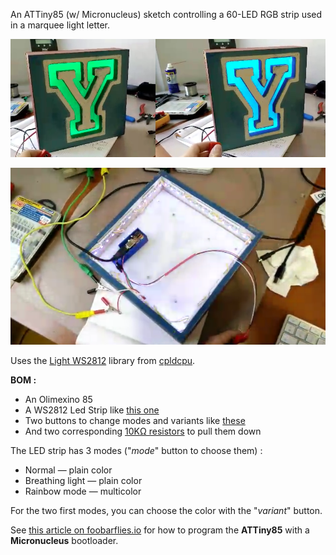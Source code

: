 An ATTiny85 (w/ Micronucleus) sketch controlling a 60-LED RGB strip used in a marquee light letter.


![outside](https://raw.githubusercontent.com/tchapi/attiny85-marquee-light-letter/master/pictures/outside.png "Outside picture")

![inside](https://raw.githubusercontent.com/tchapi/attiny85-marquee-light-letter/master/pictures/inside.png "Inside picture")


Uses the [Light WS2812](https://github.com/cpldcpu/light_ws2812) library from [cpldcpu](https://github.com/cpldcpu).

**BOM :**

  * An Olimexino 85
  * A WS2812 Led Strip like [this one](https://www.sparkfun.com/products/12027)
  * Two buttons to change modes and variants like [these](https://www.sparkfun.com/products/97)
  * And two corresponding [10KΩ resistors](https://www.sparkfun.com/products/8374) to pull them down

The LED strip has 3 modes ("_mode_" button to choose them) :
	
  * Normal  — plain color
  * Breathing light — plain color
  * Rainbow mode — multicolor
	
For the two first modes, you can choose the color with the "_variant_" button.

See [this article on foobarflies.io](http://www.foobarflies.io/programming-an-olimexino-85/) for how to program the **ATTiny85** with a **Micronucleus** bootloader.